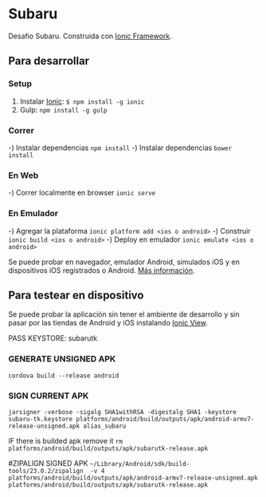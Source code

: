 # Subaru

Desafio Subaru. Construida con [Ionic Framework](http://ionicframework.com/).

## Para desarrollar
### Setup

1. Instalar [Ionic](http://ionicframework.com/docs/overview/#download): `$ npm install -g ionic`
2. Gulp: `npm install -g gulp`

### Correr

-) Instalar dependencias `npm install`
-) Instalar dependencias `bower install`

### En Web
-) Correr localmente en browser `ionic serve`

### En Emulador
-) Agregar la plataforma `ionic platform add <ios o android>`
-) Construir `ionic build <ios o android>`
-) Deploy en emulador `ionic emulate <ios o android>`

Se puede probar en navegador, emulador Android, simulados iOS y en dispositivos iOS registrados o Android. [Más información](http://ionicframework.com/docs/guide/testing.html).

## Para testear en dispositivo

Se puede probar la aplicación sin tener el ambiente de desarrollo y sin pasar por las tiendas de Android y iOS instalando [Ionic View](http://view.ionic.io/).

PASS KEYSTORE: subarutk

### GENERATE UNSIGNED APK
 `cordova build --release android`

### SIGN CURRENT APK
`jarsigner -verbose -sigalg SHA1withRSA -digestalg SHA1 -keystore subaru-tk.keystore platforms/android/build/outputs/apk/android-armv7-release-unsigned.apk alias_subaru `

IF there is builded apk remove it
`rm platforms/android/build/outputs/apk/subarutk-release.apk `

#ZIPALIGN SIGNED APK
`~/Library/Android/sdk/build-tools/23.0.2/zipalign  -v 4 platforms/android/build/outputs/apk/android-armv7-release-unsigned.apk  platforms/android/build/outputs/apk/subarutk-release.apk  `